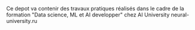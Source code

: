 Ce depot va contenir des travaux pratiques réalisés dans le cadre de la formation "Data science, ML et AI developper" chez AI University 
neural-university.ru
